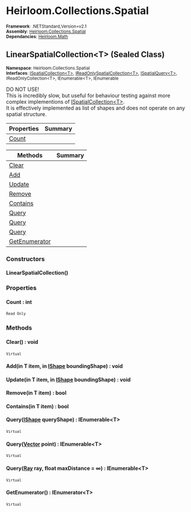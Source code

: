 # Heirloom.Collections.Spatial

<small>**Framework**: .NETStandard,Version=v2.1</small>  
<small>**Assembly**: [Heirloom.Collections.Spatial](../Heirloom.Collections.Spatial/Heirloom.Collections.Spatial.md)</small>  
<small>**Dependancies**: [Heirloom.Math](../Heirloom.Math/Heirloom.Math.md)</small>  

## LinearSpatialCollection\<T> (Sealed Class)
<small>**Namespace**: Heirloom.Collections.Spatial</small>  
<small>**Interfaces**: [ISpatialCollection\<T>](Heirloom.Collections.Spatial.ISpatialCollection[T].md), [IReadOnlySpatialCollection\<T>](Heirloom.Collections.Spatial.IReadOnlySpatialCollection[T].md), [ISpatialQuery\<T>](Heirloom.Collections.Spatial.ISpatialQuery[T].md), IReadOnlyCollection\<T>, IEnumerable\<T>, IEnumerable</small>  

DO NOT USE!   
 This is incredibly slow, but useful for behaviour testing against more complex implementions of [ISpatialCollection\<T>](Heirloom.Collections.Spatial.ISpatialCollection[T].md).   
 It is effectively implemented as list of shapes and does not operate on any spatial structure.

| Properties            | Summary |
|-----------------------|---------|
| [Count](#COU73CA0BBB) |         |

| Methods                       | Summary |
|-------------------------------|---------|
| [Clear](#CLE4538C554)         |         |
| [Add](#ADD873258A8)           |         |
| [Update](#UPDC8E3D6DE)        |         |
| [Remove](#REM1E1AE509)        |         |
| [Contains](#CONC6E9849A)      |         |
| [Query](#QUEA1C7943F)         |         |
| [Query](#QUEF49A009C)         |         |
| [Query](#QUEC52C85A8)         |         |
| [GetEnumerator](#GETDDD17E2E) |         |

### Constructors

#### LinearSpatialCollection()

### Properties

#### <a name="COU73CA0BBB"></a>Count : int

<small>`Read Only`</small>

### Methods

#### <a name="CLE4538C554"></a>Clear() : void
<small>`Virtual`</small>

#### <a name="ADD873258A8"></a>Add(in T item, in [IShape](../Heirloom.Math/Heirloom.Math.IShape.md) boundingShape) : void


#### <a name="UPDC8E3D6DE"></a>Update(in T item, in [IShape](../Heirloom.Math/Heirloom.Math.IShape.md) boundingShape) : void


#### <a name="REM1E1AE509"></a>Remove(in T item) : bool


#### <a name="CONC6E9849A"></a>Contains(in T item) : bool


#### <a name="QUEA1C7943F"></a>Query([IShape](../Heirloom.Math/Heirloom.Math.IShape.md) queryShape) : IEnumerable\<T>
<small>`Virtual`</small>


#### <a name="QUEF49A009C"></a>Query([Vector](../Heirloom.Math/Heirloom.Math.Vector.md) point) : IEnumerable\<T>
<small>`Virtual`</small>


#### <a name="QUEC52C85A8"></a>Query([Ray](../Heirloom.Math/Heirloom.Math.Ray.md) ray, float maxDistance = ∞) : IEnumerable\<T>
<small>`Virtual`</small>


#### <a name="GETDDD17E2E"></a>GetEnumerator() : IEnumerator\<T>
<small>`Virtual`</small>

